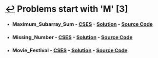 # [↩](/README.md) Problems start with 'M' [3]

- ### Maximum_Subarray_Sum - [CSES](https://cses.fi/problemset/task/1643) - [Solution](https://www.youtube.com/watch?v=uWRF_B7jmj8) - [Source Code](Maximum_Subarray_Sum.cpp)

- ### Missing_Number - [CSES](https://cses.fi/problemset/task/1083) - [Solution](https://www.youtube.com/watch?v=rbKajTzCrz4) - [Source Code](Missing_Number.cpp)

- ### Movie_Festival - [CSES](https://cses.fi/problemset/task/1629) - [Solution](https://www.youtube.com/watch?v=m5hGKMi-NP8) - [Source Code](Movie_Festival.cpp)